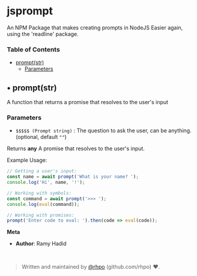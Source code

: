 # jsprompt
An NPM Package that makes creating prompts in NodeJS Easier again, using the 'readline' package.

### Table of Contents

*   [prompt(str)][1]
    *   [Parameters][2]

## &bull; prompt(str)

A function that returns a promise that resolves to the user's input

### Parameters

*   `$$$$$ (Prompt string)` : The question to ask the user, can be anything. (optional, default `""`)

Returns **any** A promise that resolves to the user's input.

Example Usage:
```js
// Getting a user's input:
const name = await prompt('What is your name? ');
console.log('Hi', name, '!');

// Working with symbols:
const command = await prompt('>>> ');
console.log(eval(command));

// Working with promises:
prompt('Enter code to eval: ').then(code => eval(code));
```

**Meta**

*   **Author**: Ramy Hadid
<br>

> Written and maintained by <a href="https://github.com/rhpo">@rhpo</a> (github.com/rhpo) ❤️.

[1]: #exports

[2]: #parameters
